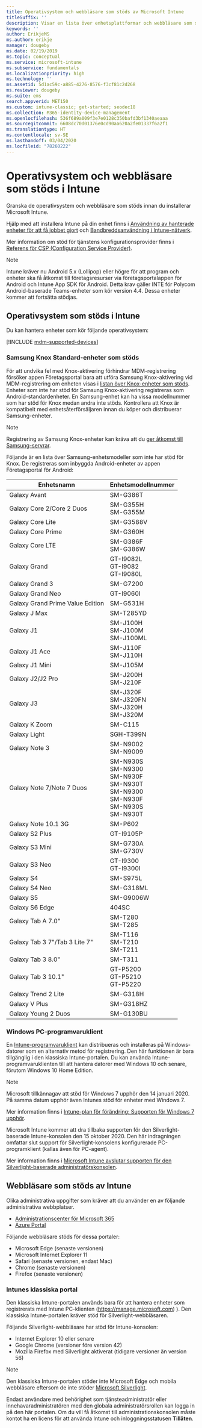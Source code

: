 ```yaml
---
title: Operativsystem och webbläsare som stöds av Microsoft Intune
titleSuffix: ''
description: Visar en lista över enhetsplattformar och webbläsare som stöds för Intunes enhetshantering
keywords: ''
author: ErikjeMS
ms.author: erikje
manager: dougeby
ms.date: 02/19/2019
ms.topic: conceptual
ms.service: microsoft-intune
ms.subservice: fundamentals
ms.localizationpriority: high
ms.technology: ''
ms.assetid: 5d1ac59c-a885-4276-8576-f3cf81c2d268
ms.reviewer: dougeby
ms.suite: ems
search.appverid: MET150
ms.custom: intune-classic; get-started; seodec18
ms.collection: M365-identity-device-management
ms.openlocfilehash: 536f689a009f3e7e0128c350bafd3bf1340aeaaa
ms.sourcegitcommit: 6608dc70d01376e0cd90aa620a2fe01337f6a2f1
ms.translationtype: HT
ms.contentlocale: sv-SE
ms.lasthandoff: 03/04/2020
ms.locfileid: "78260222"
---
```

# <a name="supported-operating-systems-and-browsers-in-intune"></a>Operativsystem och webbläsare som stöds i Intune

Granska de operativsystem och webbläsare som stöds innan du installerar Microsoft Intune.

Hjälp med att installera Intune på din enhet finns i [Användning av hanterade enheter för att få jobbet gjort](https://docs.microsoft.com/intune-user-help/company-portal-frequently-asked-questions) och [Bandbreddsanvändning i Intune-nätverk](network-bandwidth-use.md).

Mer information om stöd för tjänstens konfigurationsprovider finns i [Referens för CSP (Configuration Service Provider)](https://docs.microsoft.com/windows/client-management/mdm/configuration-service-provider-reference).

> [!NOTE]
> Intune kräver nu Android 5.x (Lollipop) eller högre för att program och enheter ska få åtkomst till företagsresurser via företagsportalappen för Android och Intune App SDK för Android. Detta krav gäller INTE för Polycom Android-baserade Teams-enheter som kör version 4.4. Dessa enheter kommer att fortsätta stödjas. 

## <a name="intune-supported-operating-systems"></a>Operativsystem som stöds i Intune

Du kan hantera enheter som kör följande operativsystem:

[!INCLUDE [mdm-supported-devices](../includes/mdm-supported-devices.md)]

### <a name="supported-samsung-knox-standard-devices"></a>Samsung Knox Standard-enheter som stöds

För att undvika fel med Knox-aktivering förhindrar MDM-registrering försöker appen Företagsportal bara att utföra Samsung Knox-aktivering vid MDM-registrering om enheten visas i [listan över Knox-enheter som stöds](https://www.samsungknox.com/knox-supported-devices/knox-workspace). Enheter som inte har stöd för Samsung Knox-aktivering registreras som Android-standardenheter. En Samsung-enhet kan ha vissa modellnummer som har stöd för Knox medan andra inte stöds. Kontrollera att Knox är kompatibelt med enhetsåterförsäljaren innan du köper och distribuerar Samsung-enheter.

> [!NOTE]
> Registrering av Samsung Knox-enheter kan kräva att du [ger åtkomst till Samsung-servrar](https://support.samsungknox.com/hc/articles/115013833108-Our-corporate-devices-are-behind-a-firewall-How-do-I-enable-Knox-Workspace-devices-to-contact-Samsung-servers).

Följande är en lista över Samsung-enhetsmodeller som inte har stöd för Knox. De registreras som inbyggda Android-enheter av appen Företagsportal för Android:

| **Enhetsnamn** | **Enhetsmodellnummer** |
| --- | --- |
| Galaxy Avant | SM-G386T |
| Galaxy Core 2/Core 2 Duos | SM-G355H<br>SM-G355M |
| Galaxy Core Lite | SM-G3588V |
| Galaxy Core Prime | SM-G360H |
| Galaxy Core LTE | SM-G386F<br>SM-G386W |
| Galaxy Grand | GT-I9082L<br>GT-I9082<br>GT-I9080L |
| Galaxy Grand 3 | SM-G7200 |
| Galaxy Grand Neo | GT-I9060I |
| Galaxy Grand Prime Value Edition | SM-G531H |
| Galaxy J Max | SM-T285YD |
| Galaxy J1 | SM-J100H<br>SM-J100M<br>SM-J100ML |
| Galaxy J1 Ace | SM-J110F<br>SM-J110H |
| Galaxy J1 Mini | SM-J105M |
| Galaxy J2/J2 Pro | SM-J200H<br>SM-J210F |
| Galaxy J3 | SM-J320F<br>SM-J320FN<br>SM-J320H<br>SM-J320M |
| Galaxy K Zoom | SM-C115 |
| Galaxy Light | SGH-T399N |
| Galaxy Note 3 | SM-N9002<br>SM-N9009 |
| Galaxy Note 7/Note 7 Duos | SM-N930S<br>SM-N9300<br>SM-N930F<br>SM-N930T<br>SM-N9300<br>SM-N930F<br>SM-N930S<br>SM-N930T |
| Galaxy Note 10.1 3G | SM-P602 |
| Galaxy S2 Plus | GT-I9105P |
| Galaxy S3 Mini | SM-G730A<br>SM-G730V |
| Galaxy S3 Neo | GT-I9300<br>GT-I9300I |
| Galaxy S4 | SM-S975L |
| Galaxy S4 Neo | SM-G318ML |
| Galaxy S5 | SM-G9006W |
| Galaxy S6 Edge | 404SC |
| Galaxy Tab A 7.0&quot; | SM-T280<br>SM-T285 |
| Galaxy Tab 3 7&quot;/Tab 3 Lite 7&quot; | SM-T116<br>SM-T210<br>SM-T211 |
| Galaxy Tab 3 8.0&quot; | SM-T311 |
| Galaxy Tab 3 10.1&quot; | GT-P5200<br>GT-P5210<br>GT-P5220 |
| Galaxy Trend 2 Lite | SM-G318H |
| Galaxy V Plus | SM-G318HZ |
| Galaxy Young 2 Duos | SM-G130BU |

### <a name="windows-pc-software-client"></a>Windows PC-programvaruklient

En [Intune-programvaruklient](manage-windows-pcs-with-microsoft-intune.md) kan distribueras och installeras på Windows-datorer som en alternativ metod för registrering. Den här funktionen är bara tillgänglig i den klassiska Intune-portalen. Du kan använda Intune-programvaruklienten till att hantera datorer med Windows 10 och senare, förutom Windows 10 Home Edition.

> [!Note]
> Microsoft tillkännagav att stöd för Windows 7 upphör den 14 januari 2020. På samma datum upphör även Intunes stöd för enheter med Windows 7.
>
> Mer information finns i [Intune-plan för förändring: Supporten för Windows 7 upphör](https://docs.microsoft.com/intune/fundamentals/whats-new#windows-7-ends-extended-support-).
>
> Microsoft Intune kommer att dra tillbaka supporten för den Silverlight-baserade Intune-konsolen den 15 oktober 2020. Den här indragningen omfattar slut support för Silverlight-konsolens konfigurerade PC-programklient (kallas även för PC-agent).
>
> Mer information finns i [Microsoft Intune avslutar supporten för den Silverlight-baserade administratörskonsolen](https://techcommunity.microsoft.com/t5/Intune-Customer-Success/Take-Action-Microsoft-Intune-ending-support-for-the-Silverlight/ba-p/916249).

<!--  ### Exchange ActiveSync management

You can manage [Exchange ActiveSync devices](../enrollment/device-enrollment.md#mobile-device-management-with-exchange-activesync-and-intune) from the Intune console. This option provides a limited set of management capabilities when compared to the other methods. See [Capabilities of built-in Mobile Device Management in Office 365](https://support.office.com/article/Capabilities-of-built-in-Mobile-Device-Management-for-Office-365-a1da44e5-7475-4992-be91-9ccec25905b0) for a list of supported devices.  -->

## <a name="intune-supported-web-browsers"></a>Webbläsare som stöds av Intune

Olika administrativa uppgifter som kräver att du använder en av följande administrativa webbplatser.

- [Administrationscenter för Microsoft 365](https://go.microsoft.com/fwlink/p/?LinkId=698854)
- [Azure Portal](https://portal.azure.com/)

Följande webbläsare stöds för dessa portaler:

- Microsoft Edge (senaste versionen)
- Microsoft Internet Explorer 11
- Safari (senaste versionen, endast Mac)
- Chrome (senaste versionen)
- Firefox (senaste versionen)

### <a name="intune-classic-portal"></a>Intunes klassiska portal

Den klassiska Intune-portalen används bara för att hantera enheter som registrerats med Intune PC-klienten (https://manage.microsoft.com) ). Den klassiska Intune-portalen kräver stöd för Silverlight-webbläsaren.

Följande Silverlight-webbläsare har stöd för Intune-konsolen:

- Internet Explorer 10 eller senare
- Google Chrome (versioner före version 42)
- Mozilla Firefox med Silverlight aktiverat (tidigare versioner än version 56)

> [!Note]
> Den klassiska Intune-portalen stöder inte Microsoft Edge och mobila webbläsare eftersom de inte stöder [Microsoft Silverlight](https://msdn.microsoft.com/library/cc838158(v=vs.95).aspx).

Endast användare med behörighet som tjänsteadministratör eller innehavaradministratören med den globala administratörsrollen kan logga in på den här portalen. Om du vill få åtkomst till administrationskonsolen måste kontot ha en licens för att använda Intune och inloggningsstatusen **Tillåten**.
